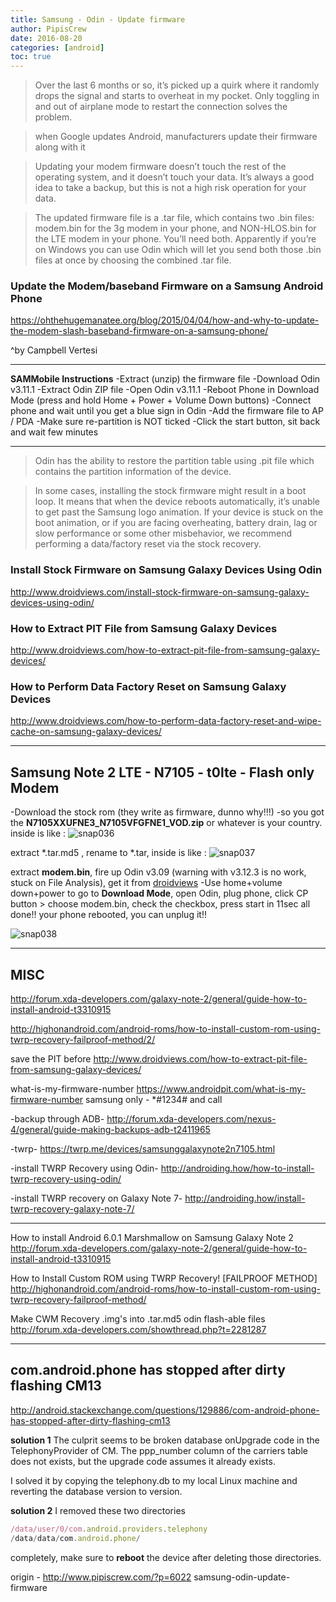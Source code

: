 ```yaml
---
title: Samsung - Odin - Update firmware
author: PipisCrew
date: 2016-08-20
categories: [android]
toc: true
---
```


> Over the last 6 months or so, it’s picked up a quirk where it randomly drops the signal and starts to overheat in my pocket. Only toggling in and out of airplane mode to restart the connection solves the problem.

> when Google updates Android, manufacturers update their firmware along with it

> Updating your modem firmware doesn’t touch the rest of the operating system, and it doesn’t touch your data. It’s always a good idea to take a backup, but this is not a high risk operation for your data.

> The updated firmware file is a .tar file, which contains two .bin files: modem.bin for the 3g modem in your phone, and NON-HLOS.bin for the LTE modem in your phone. You’ll need both. Apparently if you’re on Windows you can use Odin which will let you send both those .bin files at once by choosing the combined .tar file.

### Update the Modem/baseband Firmware on a Samsung Android Phone

https://ohthehugemanatee.org/blog/2015/04/04/how-and-why-to-update-the-modem-slash-baseband-firmware-on-a-samsung-phone/

^by Campbell Vertesi

* * *

**SAMMobile Instructions**
-Extract (unzip) the firmware file
-Download Odin v3.11.1
-Extract Odin ZIP file
-Open Odin v3.11.1
-Reboot Phone in Download Mode (press and hold Home + Power + Volume Down buttons)
-Connect phone and wait until you get a blue sign in Odin
-Add the firmware file to AP / PDA
-Make sure re-partition is NOT ticked
-Click the start button, sit back and wait few minutes

* * *

> Odin has the ability to restore the partition table using .pit file which contains the partition information of the device.

> In some cases, installing the stock firmware might result in a boot loop. It means that when the device reboots automatically, it’s unable to get past the Samsung logo animation. If your device is stuck on the boot animation, or if you are facing overheating, battery drain, lag or slow performance or some other misbehavior, we recommend performing a data/factory reset via the stock recovery.

### Install Stock Firmware on Samsung Galaxy Devices Using Odin

http://www.droidviews.com/install-stock-firmware-on-samsung-galaxy-devices-using-odin/

### How to Extract PIT File from Samsung Galaxy Devices

http://www.droidviews.com/how-to-extract-pit-file-from-samsung-galaxy-devices/

### How to Perform Data Factory Reset on Samsung Galaxy Devices

http://www.droidviews.com/how-to-perform-data-factory-reset-and-wipe-cache-on-samsung-galaxy-devices/

* * *

## Samsung Note 2 LTE - N7105 - t0lte - Flash only Modem

-Download the stock rom (they write as firmware, dunno why!!!)
-so you got the **N7105XXUFNE3_N7105VFGFNE1_VOD.zip** or whatever is your country.
inside is like :
![snap036](https://www.pipiscrew.com/wp-content/uploads/2016/08/snap036.png)

extract *.tar.md5 , rename to *.tar, inside is like :
![snap037](https://www.pipiscrew.com/wp-content/uploads/2016/08/snap037.png)

extract **modem.bin**, fire up Odin v3.09 (warning with v3.12.3 is no work, stuck on File Analysis), get it from [droidviews](http://www.droidviews.com/download-odin-tool-for-samsung-galaxy-devices-all-versions/)
-Use home+volume down+power to go to **Download Mode**, open Odin, plug phone, click CP button > choose modem.bin, check the checkbox, press start in 11sec all done!! your phone rebooted, you can unplug it!!

![snap038](https://www.pipiscrew.com/wp-content/uploads/2016/08/snap038.png)

* * *

## MISC

http://forum.xda-developers.com/galaxy-note-2/general/guide-how-to-install-android-t3310915

http://highonandroid.com/android-roms/how-to-install-custom-rom-using-twrp-recovery-failproof-method/2/

save the PIT before
http://www.droidviews.com/how-to-extract-pit-file-from-samsung-galaxy-devices/

what-is-my-firmware-number
https://www.androidpit.com/what-is-my-firmware-number
samsung only - *#1234# and call

-backup through ADB-
http://forum.xda-developers.com/nexus-4/general/guide-making-backups-adb-t2411965

-twrp-
https://twrp.me/devices/samsunggalaxynote2n7105.html

-install TWRP Recovery using Odin-
http://androiding.how/how-to-install-twrp-recovery-using-odin/

-install TWRP recovery on Galaxy Note 7-
http://androiding.how/install-twrp-recovery-galaxy-note-7/

* * *

How to install Android 6.0.1 Marshmallow on Samsung Galaxy Note 2
http://forum.xda-developers.com/galaxy-note-2/general/guide-how-to-install-android-t3310915

How to Install Custom ROM using TWRP Recovery! [FAILPROOF METHOD]
http://highonandroid.com/android-roms/how-to-install-custom-rom-using-twrp-recovery-failproof-method/

Make CWM Recovery .img's into .tar.md5 odin flash-able files
http://forum.xda-developers.com/showthread.php?t=2281287

* * *

## com.android.phone has stopped after dirty flashing CM13

http://android.stackexchange.com/questions/129886/com-android-phone-has-stopped-after-dirty-flashing-cm13

**solution 1**
The culprit seems to be broken database onUpgrade code in the TelephonyProvider of CM. The ppp_number column of the carriers table does not exists, but the upgrade code assumes it already exists.

I solved it by copying the telephony.db to my local Linux machine and reverting the database version to version.

**solution 2**
I removed these two directories

```js
/data/user/0/com.android.providers.telephony
/data/data/com.android.phone/
```

completely, make sure to **reboot** the device after deleting those directories.

origin - http://www.pipiscrew.com/?p=6022 samsung-odin-update-firmware